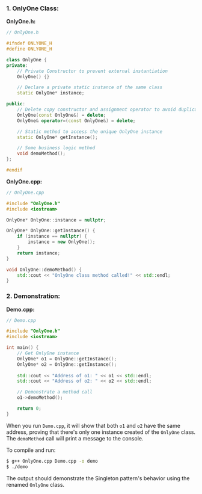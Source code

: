 
### 1. OnlyOne Class:

**OnlyOne.h:**

```cpp
// OnlyOne.h

#ifndef ONLYONE_H
#define ONLYONE_H

class OnlyOne {
private:
    // Private Constructor to prevent external instantiation
    OnlyOne() {}

    // Declare a private static instance of the same class
    static OnlyOne* instance;

public:
    // Delete copy constructor and assignment operator to avoid duplication
    OnlyOne(const OnlyOne&) = delete;
    OnlyOne& operator=(const OnlyOne&) = delete;

    // Static method to access the unique OnlyOne instance
    static OnlyOne* getInstance();

    // Some business logic method
    void demoMethod();
};

#endif
```

**OnlyOne.cpp:**

```cpp
// OnlyOne.cpp

#include "OnlyOne.h"
#include <iostream>

OnlyOne* OnlyOne::instance = nullptr;

OnlyOne* OnlyOne::getInstance() {
    if (instance == nullptr) {
        instance = new OnlyOne();
    }
    return instance;
}

void OnlyOne::demoMethod() {
    std::cout << "OnlyOne class method called!" << std::endl;
}
```

### 2. Demonstration:

**Demo.cpp:**

```cpp
// Demo.cpp

#include "OnlyOne.h"
#include <iostream>

int main() {
    // Get OnlyOne instance
    OnlyOne* o1 = OnlyOne::getInstance();
    OnlyOne* o2 = OnlyOne::getInstance();
    
    std::cout << "Address of o1: " << o1 << std::endl;
    std::cout << "Address of o2: " << o2 << std::endl;

    // Demonstrate a method call
    o1->demoMethod();

    return 0;
}
```

When you run `Demo.cpp`, it will show that both `o1` and `o2` have the same address, proving that there's only one instance created of the `OnlyOne` class. The `demoMethod` call will print a message to the console.

To compile and run:

```bash
$ g++ OnlyOne.cpp Demo.cpp -o demo
$ ./demo
```

The output should demonstrate the Singleton pattern's behavior using the renamed `OnlyOne` class.
